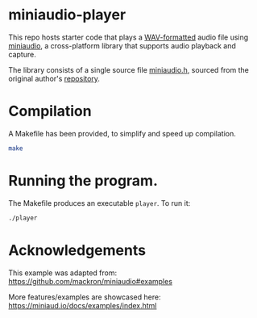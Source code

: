 # miniaudio-player
This repo hosts starter code that plays a [WAV-formatted](https://en.wikipedia.org/wiki/WAV) audio file using [miniaudio](https://miniaud.io/), a cross-platform library that supports audio playback and capture.

The library consists of a single source file [miniaudio.h](miniaudio/miniaudio.h), sourced from the original author's [repository](https://github.com/mackron/miniaudio).

# Compilation


A Makefile has been provided, to simplify and speed up compilation.

```bash
make
```

# Running the program.
The Makefile produces an executable ```player```. To run it:

```bash
./player
```


# Acknowledgements
This example was adapted from: https://github.com/mackron/miniaudio#examples

More features/examples are showcased here: https://miniaud.io/docs/examples/index.html

